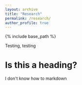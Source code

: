 ```yaml
---
layout: archive
title: "Research"
permalink: /research/
author_profile: true
---
```


{% include base_path %}

Testing, testing

Is this a heading?
========

I don't know how to markdown
